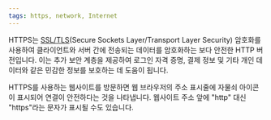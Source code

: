 ```yaml
---
tags: https, network, Internet
---
```

HTTPS는 [SSL/TLS](obsidian://open?vault=%EB%A1%9C%EB%93%9C%EB%A7%B5%20%EA%B3%B5%EB%B6%80&file=%EB%A1%9C%EB%93%9C%EB%A7%B5%2F1.%20Internet%2FHow%20does%20the%20internet%20work%2FSSL%2CTLS)(Secure Sockets Layer/Transport Layer Security) 암호화를 사용하여 클라이언트와 서버 간에 전송되는 데이터를 암호화하는 보다 안전한 HTTP 버전입니다. 이는 추가 보안 계층을 제공하여 로그인 자격 증명, 결제 정보 및 기타 개인 데이터와 같은 민감한 정보를 보호하는 데 도움이 됩니다.

HTTPS를 사용하는 웹사이트를 방문하면 웹 브라우저의 주소 표시줄에 자물쇠 아이콘이 표시되어 연결이 안전하다는 것을 나타냅니다. 웹사이트 주소 앞에 "http" 대신 "https"라는 문자가 표시될 수도 있습니다.